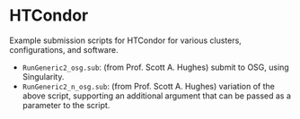 # HTCondor

Example submission scripts for HTCondor for various clusters, configurations, and software.

- `RunGeneric2_osg.sub`: (from Prof. Scott A. Hughes) submit to OSG, using Singularity.
- `RunGeneric2_n_osg.sub`: (from Prof. Scott A. Hughes) variation of the above script, supporting an additional argument that can be passed as a parameter to the script.